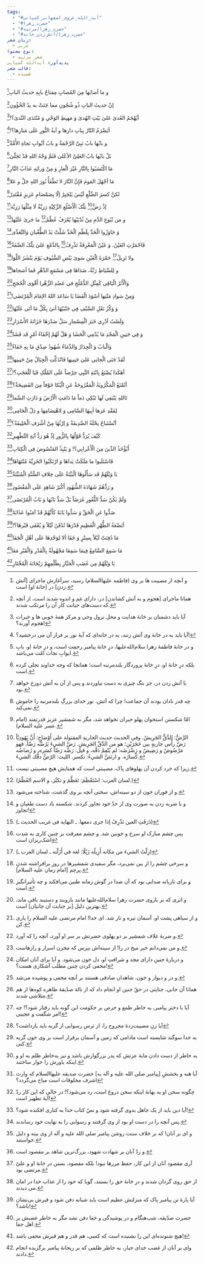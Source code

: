 ```yaml
---
tags:
  - "#آیت_الله_غروی_اصفهانی_کمپانی"
  - "#حضرت_زهرا"
  - "#حضرت_زهرا/مرثیه"
  - "#حضرت_زهرا/آتش_زدن_خانه"
زبان شعر:
  - عربی
نوع محتوا:
  - شعر مرثیه
پدیدآور: آیت‌الله کمپانی
قالب شعر:
  - قصیده
---
```

و ما أصابَها مِنَ المُصابِ
مِفتاحُ بابِهِ حدیثُ البابِ[^1]  

إنّ حدیثَ البابِ ذُو شُجُونِ
مما جَنَتْ به یدُ الخُؤُونِ[^2]  

أیُهْجَمُ العُدىٰ عَلىٰ بَیْتِ الهُدىٰ
وَ مَهبِطِ الوَحْىِ وَ مُنْتَدَى النَّدىٰ؟![^3]  

أیَضْرَمُ النّارُ بِبابِ دارِها
و آیةُ النُّورِ عَلَى مَنارِها؟![^4]

و بابُها بابُ نَبِىِّ الرَّحْمَةْ
و بابُ أبْوابِ نَجاةِ الأُمَّةْ[^5] 

بَلْ بابُها بابُ العَلِىِّ الأعْلىٰ
فَثَمَّ وَجْهُ اللهِ قَدْ تَجَلّىٰ[^6]

مَا اکْتَسَبُوا بِالنَّارِ غَیْرَ الْعارِ
وَ مِنْ وَرائِهِ عَذَابُ النَّارِ[^7]

مَا أجْهَلَ القومَ فَإِنَّ النَّارَ لا
تَطْفَأُ نُورَ اللهِ جَلَّ و عَلا[^8]

لکنَّ کسرَ الضِّلْعِ لَیْسَ یَنْجَبِرْ
إلّا بِصَمْصَامِ عَزِیزٍ مُقْتَدِرْ[^9]

إذْ رَضُّ[^42] تِلْکَ الْأَضْلُعِ الزَّکِیَّةِ
رَزِیَّةٌ لَا مِثْلُها رَزِیَّة[^10]

و من نُبُوعِ الدَّمِ مِنْ ثُدْیَیْها
یُعْرَفُ عُظْمُ[^12] ما جَرىٰ عَلَیْها[^11]

وَ جَاوَزُوا الْحَدَّ بِلَطْمِ الْخَدِّ
شَلَّتْ یَدُ الطُّغْیانِ وَالتَّعَدِّى[^13]

فَاحْمَرَّتِ العَیْنُ، وَ عَیْنُ الْمَعْرِفَةْ
تَذْرِفُ[^15] بِالدَّمْعِ عَلىٰ تِلْکَ الصِّفَةْ[^14]

ولا تَزِیلُ[^17] حَمْرَةَ الْعَیْنِ سَوىٰ
بَیْضِ السُّیُوفِ یَوْمَ یَنْشَرُ اللِّوَا[^16]

و لِلسِّیَاطِ رَنَّةٌ، صَدَاهَا
فِى مَسْمَعِ الدَّهْرِ فَما أشجاها[^18]

وَالْأَثَرُ الْبَاقِى کَمِثْلِ الدُّمْلُجِ
في عَضُدِ الزَّهْرا أَقْوَى الْحُجَجِ[^19]  

وَمِنْ سَوادِ مَتْنِها أسْوَدَ الْفَضَا
یَا سَاعَدَ اللهُ الإمَامَ الْمُرْتَضَى![^20]  

وَ وَکْزُ نَعْلِ السَّیْفِ فِى جَنْبَیْهَا
أتىٰ بِکُلِّ مَا أتَى عَلَیْهَا[^21]  

وَلَسْتُ أدْرِي خَبَرَ الْمِسْمارِ
سَلْ صَدْرَهَا خَزَانَةَ الأَسْرَارِ[^22]  

وَ فِي جَنِینِ الْمَجْدِ مَا یُدْمِي الْحَشَا
وَ هَلْ لَهُمْ إخْفَاءُ أمْرٍ قَد فَشَا[^23]  

وَالْبابُ وَ الْجِدَارُ وَالدِّمَاءُ
شُهُودُ صِدْقِ مَا بِهِ خَفَاءٌ[^24]  

لَقَدْ جَنَى الْجانِي عَلىٰ جَنِینِها
فَانْدَکَّتِ الْجِبَالُ مِنْ حَنِینِها[^25]  

أهَکَذا یُصْنَعُ بِابْنَةِ النَّبِي
حِرْصاً عَلَى المُلْکِ فَیَا لَلْعَجَبِ؟![^26]  

أتُمْنَعُ الْمَکْرُوبَةُ الْمَقْرُوحَةْ
عَنِ الْبُکا خَوْفاً مِنَ الفَضِیحَةْ؟[^27]  

تَاللهِ یَنْبَغِي لَها تَبْکِي دَماً
مَا دَامَتِ الْأرْضُ وَ دَارَتِ السَّما[^28]  

لِفَقْدِ عَزها أبِیهَا السَّامِى
وَ لِاهْتِضَامِها و ذِلّ الْحَامِى[^29]  

أتُسْتَباحُ نِحْلَةُ الصَّدِیقَةْ
وَ إرْثُهَا مِنْ أشْرَفِ الْخَلِیقَةْ؟[^30]  

کَیْفَ یُرَدُّ قَوْلُهَا بِالزُّورِ
إذْ هُوَ رَدُّ آیَةِ التَّطْهِیرِ[^31]  

أَیُؤْخَذُ الدِّینَ مِنَ الْأَعْرابِي؟!
وَ یَنْبِذُ المَنْصُوصَ فِى الْکِتَابِ[^32]  

فَاسْتَلَبوا ما مَلَکَتْ یَداهَا
وَ ارْتَکَبُوا الخَزِیَّةَ مُنْتَهَاهَا[^33]  

یَا وَیْلَهُمْ قَد سَأَلُوهَا الْبَیِّنَةْ
عَلَى خِلافِ السُّنَّةِ الْمُبَیِّنَةْ[^34]  

و رَدُّهُمُ شَهَادَةَ الشُّهُودِ
أَکْبَرُ شَاهِدٍ عَلَى الْمَقْصُودِ[^35]  

وَلَمْ یَکُنْ سَدُّ الثُّغُورِ غَرَضَاً
بَلْ سَدُّ بَابُها وَ بَابُ الْمُرْتَضَى[^36]  

صَدُّوا عَنِ الْحَقِّ وَ سَدُّوا بَابَهْ
کَأَنَّهُمْ قَدْ آمَنُوا عَذَابَهْ[^37]  

أبَضْعَةُ الطُّهْرِ الْعَظِیمِ قَدْرَهَا
تُدْفَنُ لَیْلاً وَ یُعْفَى قَبْرهَا؟![^38]  

مَا دُفِنَتْ لَیْلاً بِسِتْرٍ وَ خَفَا
ألا لِوَجْدِهَا عَلَى أهْلِ الْجَفَا[^39]  

مَا سَمِعَ السَّامِعُ فِیمَا سَمِعَا
مَجْهُولَةٌ بِالْقَدْرِ وَالْقَبْرِ مَعَا[^40]  

یَا وَیْلَهُمْ مِن غَضَبِ الْجَبَّارِ
بِظُلْمِهِمْ رَیْحَانَةَ الْمُخْتَارِ[^41]  

[^1]: و آنچه از مصیبت ها بر وى (فاطمه علیهاالسلام) رسید، سرآغازش ماجراى [آتش زدنِ] در [خانۀ او] است.  
[^2]: همانا ماجراى [هجوم و به آتش کشاندن] در، داراى غم و اندوه شدید است، از آنچه که دست‌هاى خیانت کار آن را مرتکب شدند.  
[^3]: آیا باید دشمنان بر خانۀ هدایت و محل نزول وحى و مرکز همۀ خوبى ها و خیرات هجوم آورند؟!  
[^4]: آیا باید به در خانۀ وى آتش زنند، به در خانه‌اى که آیۀ نور بر فراز آن مى درخشید؟!
[^5]: و در خانۀ فاطمۀ زهرا سلام‌الله‌علیها، درِ خانۀ پیامبر رحمت است، و درِ خانۀ او، بابِ ابوابِ نجات امّت می‌باشد.
[^6]: بلکه درِ خانۀ او، درِ خانۀ پروردگار بلندمرتبه است؛ همانجا که وجه خداوند تجلی کرده است.
[^7]: با آتش زدن در، جز ننگ چیزى به دست نیاوردند و پس از آن به آتش دوزخ خواهد بود.
[^8]: چه قدر نادان بودند آن جماعت! چرا که آتش، نور خداى بزرگِ بلند‌مرتبه را خاموش نمى‌کند.  
[^9]: امّا شکستن استخوان پهلو جبران نخواهد شد، مگر به شمشیر عزیز قدرتمند (امام عصر علیه السلام).  
[^10]: زیرا که خرد کردن آن پهلوهای پاک، مصیبتى است که همتایش هیچ مصیبتى نیست.
[^11]: و از فوران خون از دو سینه‌اش، سختى آنچه بر وى گذشت، شناخته مى‌شود. 
[^12]: (لسان العرب: اسْتَعْظَمَ: تَعَظَّمَ و تكبَّرَ، و الاسم العُظْمُ.)
[^13]: و با ضربه زدن به صورت وى از حدّ خود تجاوز کردند. شکسته باد دست طغیان و تجاوز!
[^14]: پس چشم مبارک او سرخ و خونین شد. و چشم معرفت بر چنین کارى به شدت اشک‌ریزان است
[^15]: (ذَرَفَتِ العين تَذْرِفُ إذا جرى دمعها. ـ النهایة فی غریب الحدیث ـ)
[^16]: و سرخی چشم را از بین نمی‌برد، مگر سفیدی شمشیرها در روزِ برافراشته شدنِ پرچم [امام زمان علیه السلام].
[^17]: (زِلْتُ الشي‌ءَ من مكانه أَزِيلُه زَيْلًا: لغة في أَزَلْته ـ لسان العرب ـ)
[^18]: و برای تازیانه صدایی بود که آن صدا در گوش زمانه طنین می‌افکند و چه تأثیرانگیز است.  
[^19]: و اثری که بر بازوی حضرت زهرا سلام‌الله‌علیها مانند بازوبند و دستبند باقی ماند، بهترین دلیل [بر جنایت آن جانیان] است.  
[^20]: و از سیاهی پشت او، آسمان تیره و تار شد. ای خدا! امام مرتضی علیه السلام را یاری کن.  
[^21]: و ضربۀ غلاف شمشیر بر دو پهلوی حضرتش بر سر او آورد، آنچه را که آورد.  
[^22]: و من نمی‌دانم خبر میخ در را! از سینه‌اش بپرس که مخزن اسرار و رازهاست.  
[^23]: و دربارۀ جنینِ دارای مجد و شرافتِ او، دل خون می‌شود. و آیا برای آنان امکان مخفی کردن چنین مطلب آشکاری هست؟!  
[^24]: و در و دیوار و خون، شاهدان صادقی هستند بر آنچه مخفی و پوشیده می‌شد.  
[^25]: همانا آن جانی، جنایتی در حقّ جنین او انجام داد که از نالۀ صدّیقۀ طاهره کوه‌ها از هم متلاشی شدند.  
[^26]: آیا با دختر پیامبر، به خاطر طمع و حرص بر حکومت این گونه باید رفتار شود؟! چه امر شگفت و عجیبی!  
[^27]: آیا زنِ مصیبت‌زدۀ مجروح را، از ترسِ رسوایی از گریه باید بازداشت؟  
[^28]: به خدا سوگند شایسته است مادامى که زمین و آسمان برقرار است بر وى خون گریه کنی.  
[^29]: به خاطر از دست دادن مایۀ عزتش که پدر بزرگوارش باشد و نیز به‌خاطر ظلم به او و اینکه یاورش را خوار ساختند.  
[^30]: آیا هبه و بخششِ [پیامبر صلى الله علیه و آله به] حضرت صدیقه علیهاالسلام که وارث اشرف مخلوقات است مباح مى‌گردد؟  
[^31]: چگونه سخن او به بهانۀ اینکه سخن دروغ است، رد مى‌شود؟! در حالى که این کار ردّ آیۀ تطهیر است!  
[^32]: آیا دین باید از یک جاهل بدوى گرفته شود و نصّ کتاب خدا به کنارى افکنده شود؟!
[^33]: پس آنچه را در دست او بود از وى گرفتند و رسوایى را به نهایت خود رساندند.  
[^34]: و اى بر آنان! که بر خلاف سنت روشن پیامبر صلى الله علیه و آله از وى بینه و دلیل خواستند.  
[^35]: و ردّ آنان بر شهادت شهود، بزرگ‌ترین شاهد بر مقصود است.  
[^36]: آرى مقصود آنان از این کار، حفظ مرزها نبود! بلکه مقصود، بستن در خانۀ او و علیّ مرتضى بود.  
[^37]: از حق روى گردان شدند و درِ خانۀ حق را بستند، گویا که خود را از عذاب خدا در امان مى دیدند.  
[^38]: آیا پارۀ تن پیامبر پاک که منزلتش عظیم است باید شبانه دفن شود و قبرش بى‌نشان باشد؟!
[^39]: حضرت صدّیقه، شب‌هنگام و در پوشیدگى و خفا دفن نشد مگر به خاطر غضبش بر اهل جفا.  
[^40]: هیچ شنونده‌اى این را نشنیده است که کسى، هم قدر و هم قبرش مخفى باشد! 
[^41]: واى بر آنان از غضب خداى جبار، به خاطر ظلمى که بر ریحانۀ پیامبر برگزیده انجام دادند.  
[^42]: الرَّضُّ: الدَّقُّ الجَرِيشُ. و‌في الحديث حديث الجاريةِ المقتولة على أَوْضاحٍ: أَنَّ يَهُودِيّاً رَضَّ رأْس جاريةٍ بين حَجَرَيْنِ‌؛ هو من الدَّقِّ الجَرِيشِ. رَضَّ الشي‌ءَ يَرُضُّه رَضّاً، فهو مَرْضُوضٌ و رَضِيضٌ و رَضْرَضَه: لم يُنْعِمْ دَقَّه، و قيل: رَضَّه رَضّاً كسَره، و رُضاضُه كُسارُه. و ارتَضَّ الشي‌ءُ: تكسر. الليث: الرّضُّ دقُّك الشي‌ءَ.